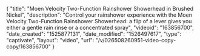 {
    "title": "Moen Velocity Two-Function Rainshower Showerhead in Brushed Nickel",
    "description": "Control your rainshower experience with the Moen Velocity Two-Function Rainshower Showerhead: a flip of a lever gives you either a gentle rain rinse or a concentrated spray",
    "videoid": "163856700",
    "date_created": "1525877131",
    "date_modified": "1526497617",
    "type": "captivate",
    "layout": "video",
    "url": "\/v\/026508260951-video-copy-copy\/163856700"
}